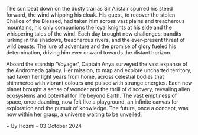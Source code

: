 
The sun beat down on the dusty trail as Sir Alistair spurred his steed forward, the wind whipping his cloak. His quest, to recover the stolen Chalice of the Blessed, had taken him across vast plains and treacherous mountains, his only companions the loyal knights at his side and the whispering tales of the wind. Each day brought new challenges: bandits lurking in the shadows, treacherous rivers, and the ever-present threat of wild beasts. The lure of adventure and the promise of glory fueled his determination, driving him ever onward towards the distant horizon.

Aboard the starship 'Voyager', Captain Anya surveyed the vast expanse of the Andromeda galaxy. Her mission, to map and explore uncharted territory, had taken her light years from home, across celestial bodies that shimmered with vibrant colours and pulsed with strange energies. Each new planet brought a sense of wonder and the thrill of discovery, revealing alien ecosystems and potential for life beyond Earth. The vast emptiness of space, once daunting, now felt like a playground, an infinite canvas for exploration and the pursuit of knowledge. The future, once a concept, was now within her grasp, a universe waiting to be unveiled. 

~ By Hozmi - 03 October 2024
